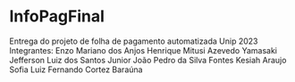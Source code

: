 # InfoPagFinal
Entrega do projeto de folha de pagamento automatizada Unip 2023
Integrantes: Enzo Mariano dos Anjos
Henrique Mitusi Azevedo Yamasaki
Jefferson Luiz dos Santos Junior
João Pedro da Silva Fontes
Kesiah Araujo Sofia
Luiz Fernando Cortez Baraúna 
